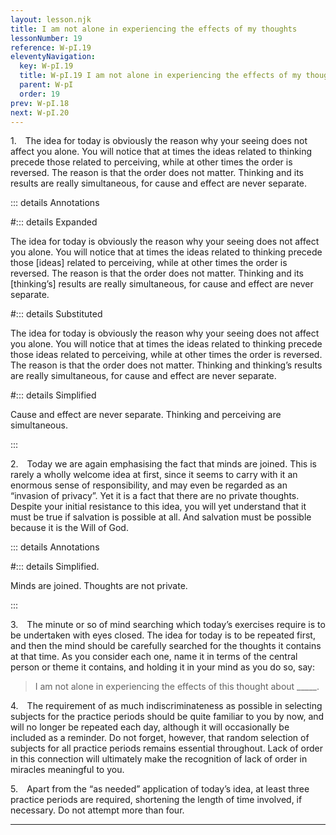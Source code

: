 ```yaml
---
layout: lesson.njk
title: I am not alone in experiencing the effects of my thoughts
lessonNumber: 19
reference: W-pI.19
eleventyNavigation:
  key: W-pI.19
  title: W-pI.19 I am not alone in experiencing the effects of my thoughts
  parent: W-pI
  order: 19
prev: W-pI.18
next: W-pI.20
---
```


1. The idea for today is obviously the reason why your seeing does not affect you alone. 
You will notice that at times the ideas related to thinking precede those related to perceiving, while at other times the order is reversed. 
The reason is that the order does not matter. 
Thinking and its results are really simultaneous, for cause and effect are never separate.

::: details Annotations

#::: details Expanded

The idea for today is obviously the reason why your seeing does not affect you alone. 
You will notice that at times the ideas related to thinking precede those [ideas] related to perceiving, while at other times the order is reversed. 
The reason is that the order does not matter. 
Thinking and its [thinking’s] results are really simultaneous, for cause and effect are never separate.

#::: details Substituted

The idea for today is obviously the reason why your seeing does not affect you alone. 
You will notice that at times the ideas related to thinking precede those ideas related to perceiving, while at other times the order is reversed. 
The reason is that the order does not matter. 
Thinking and thinking’s results are really simultaneous, for cause and effect are never separate.

#::: details Simplified

Cause and effect are never separate.
Thinking and perceiving are simultaneous.

:::


2. Today we are again emphasising the fact that minds are joined. 
This is rarely a wholly welcome idea at first, since it seems to carry with it an enormous sense of responsibility, and may even be regarded as an “invasion of privacy”. 
Yet it is a fact that there are no private thoughts. 
Despite your initial resistance to this idea, you will yet understand that it must be true if salvation is possible at all. 
And salvation must be possible because it is the Will of God.

::: details Annotations


#::: details Simplified.

Minds are joined. 
Thoughts are not private. 

:::


3. The minute or so of mind searching which today’s exercises require is to be undertaken with eyes closed. 
The idea for today is to be repeated first, and then the mind should be carefully searched for the thoughts it contains at that time. 
As you consider each one, name it in terms of the central person or theme it contains, and holding it in your mind as you do so, say:

>I am not alone in experiencing the effects of this thought about _____.

4. The requirement of as much indiscriminateness as possible in selecting subjects for the practice periods should be quite familiar to you by now, and will no longer be repeated each day, although it will occasionally be included as a reminder. 
Do not forget, however, that random selection of subjects for all practice periods remains essential throughout. 
Lack of order in this connection will ultimately make the recognition of lack of order in miracles meaningful to you.


5. Apart from the “as needed” application of today’s idea, at least three practice periods are required, shortening the length of time involved, if necessary. 
Do not attempt more than four.

---
